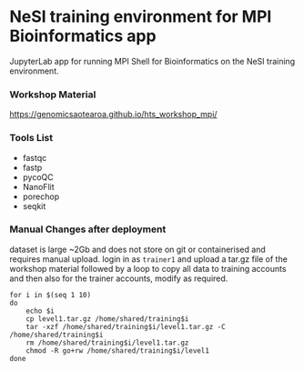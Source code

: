 # NeSI training environment for MPI Bioinformatics app

JupyterLab app for running MPI Shell for Bioinformatics on the NeSI training environment.

### Workshop Material
https://genomicsaotearoa.github.io/hts_workshop_mpi/

### Tools List
* fastqc
* fastp
* pycoQC
* NanoFlit
* porechop
* seqkit

###  Manual Changes after deployment
dataset is large ~2Gb and does not store on git or containerised and requires manual upload.
login in as `trainer1` and upload a tar.gz file of the workshop material followed by a loop to copy all data to training accounts and then also for the trainer accounts, modify as required.

```
for i in $(seq 1 10)
do
    echo $i
    cp level1.tar.gz /home/shared/training$i
    tar -xzf /home/shared/training$i/level1.tar.gz -C /home/shared/training$i
    rm /home/shared/training$i/level1.tar.gz
    chmod -R go+rw /home/shared/training$i/level1
done

```




